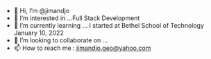 - 👋 Hi, I’m @jimandjo
- 👀 I’m interested in ...Full Stack Development
- 🌱 I’m currently learning ... I  started at Bethel School of Technology January 10, 2022
- 💞️ I’m looking to collaborate on ...
- 📫 How to reach me : jimandjo.geo@yahoo.com


<!---
jimandjo/jimandjo is a ✨ special ✨ repository because its `README.md` (this file) appears on your GitHub profile.
You can click the Preview link to take a look at your changes.
--->
